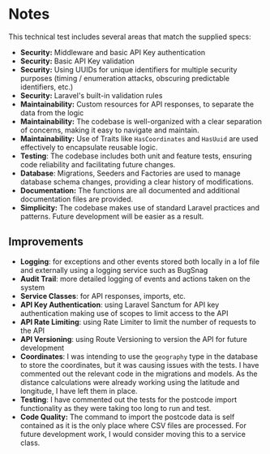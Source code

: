 # Notes

This technical test includes several areas that match the supplied specs:
- **Security:** Middleware and basic API Key authentication
- **Security:** Basic API Key validation
- **Security:** Using UUIDs for unique identifiers for multiple security purposes (timing / enumeration attacks, obscuring predictable identifiers, etc.)
- **Security:** Laravel's built-in validation rules
- **Maintainability:** Custom resources for API responses, to separate the data from the logic
- **Maintainability:** The codebase is well-organized with a clear separation of concerns, making it easy to navigate and maintain.
- **Maintainability:** Use of Traits like `HasCoordinates` and `HasUuid` are used effectively to encapsulate reusable logic.
- **Testing**: The codebase includes both unit and feature tests, ensuring code reliability and facilitating future changes.
- **Database**: Migrations, Seeders and Factories are used to manage database schema changes, providing a clear history of modifications.
- **Documentation:** The functions are all documented and additional documentation files are provided.
- **Simplicity:** The codebase makes use of standard Laravel practices and patterns. Future development will be easier as a result.

## Improvements
- **Logging**: for exceptions and other events stored both locally in a lof file and externally using a logging service such as BugSnag
- **Audit Trail**: more detailed logging of events and actions taken on the system
- **Service Classes**: for API responses, imports, etc.
- **API Key Authentication**: using Laravel Sanctum for API key authentication making use of scopes to limit access to the API
- **API Rate Limiting**: using Rate Limiter to limit the number of requests to the API
- **API Versioning**: using Route Versioning to version the API for future development
- **Coordinates**: I was intending to use the `geography` type in the database to store the coordinates, but it was causing issues with the tests. I have commented out the relevant code in the migrations and models. As the distance calculations were already working using the latitude and longitude, I have left them in place.
- **Testing**: I have commented out the tests for the postcode import functionality as they were taking too long to run and test.
- **Code Quality:** The command to import the postcode data is self contained as it is the only place where CSV files are processed. For future development work, I would consider moving this to a service class.